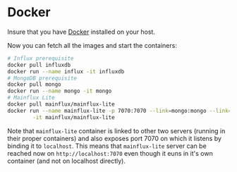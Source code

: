# Docker
Insure that you have [Docker](https://www.docker.com/) installed on your host.

Now you can fetch all the images and start the containers:

```bash
# Influx prerequisite
docker pull influxdb
docker run --name influx -it influxdb
# MongoDB prerequisite
docker pull mongo
docker run --name mongo -it mongo
# Mainflux Lite
docker pull mainflux/mainflux-lite
docker run --name mainflux-lite -p 7070:7070 --link=mongo:mongo --link=influx:influx \
        -it mainflux/mainflux-lite
```

Note that `mainflux-lite` container is linked
to other two servers (running in their proper containers) and also exposes port 7070 on which it listens by binding it to `localhost`.
This means that `mainflux-lite` server can be reached now on `http://localhost:7070` even though it euns in it's own container (and not on localhost directly).

